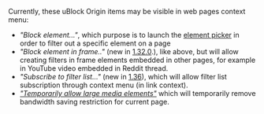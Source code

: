 Currently, these uBlock Origin items may be visible in web pages context menu:
- _"Block element..."_, which purpose is to launch the [element picker](./Element-picker) in order to filter out a specific element on a page
- _"Block element in frame.."_ (new in [1.32.0](https://github.com/gorhill/uBlock/commit/db7f54dbf6c39cf2e6f35359248bf9f408e2d134).), like above, but will allow creating filters in frame elements embedded in other pages, for example in YouTube video embedded in Reddit thread.
- _"Subscribe to filter list..."_ (new in [1.36](https://github.com/gorhill/uBlock/commit/001094580c0bd31ee007a301792f3e73c0ad48ab)), which will allow filter list subscription through context menu (in link context).
- [_"Temporarily allow large media elements"_](./Per-site-switches#no-large-media-elements) which will temporarily remove bandwidth saving restriction for current page.
